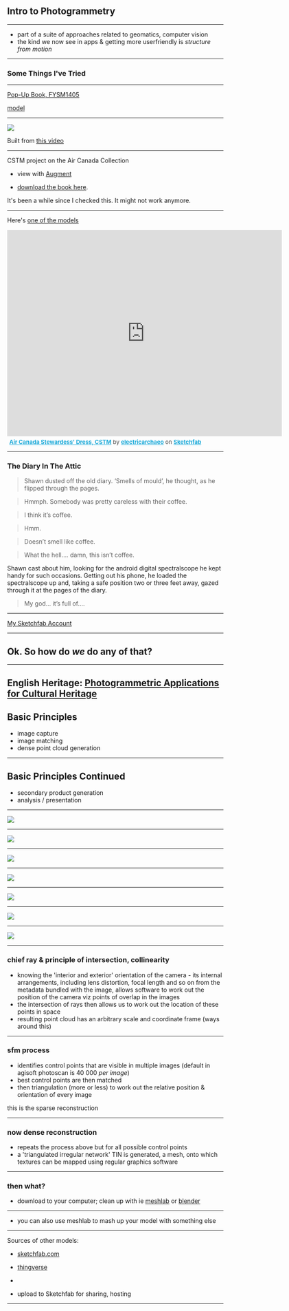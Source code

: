 <section data-background="3812/jan15-1.JPG">

# Intro to Photogrammetry

---

+ part of a suite of approaches related to geomatics, computer vision
+ the kind we now see in apps & getting more userfriendly is _structure from motion_

---

### Some Things I've Tried

---

[Pop-Up Book, FYSM1405](https://electricarchaeologist.files.wordpress.com/2012/05/fysm1405_cover_and_book_2.pdf)

[model](https://p3d.in/zwPEM/spin)

---

![](pompeii-book.jpg)

Built from [this video](https://youtu.be/EfeSZ7KTVnQ)

---

CSTM project on the Air Canada Collection

- view with [Augment](https://play.google.com/store/apps/details?id=com.ar.augment&hl=en)

- [download the book here](http://5702x.graeworks.net/wp-content/uploads/2014/04/version-for-web-april112014-2.pdf). 

It's been a while since I checked this. It might not work anymore. 

---

Here's [one of the models](https://sketchfab.com/models/e24007259dda4d08865838ddc5addcf4)
<div class="sketchfab-embed-wrapper"><iframe width="640" height="480" src="https://sketchfab.com/models/e24007259dda4d08865838ddc5addcf4/embed" frameborder="0" allowvr allowfullscreen mozallowfullscreen="true" webkitallowfullscreen="true" onmousewheel=""></iframe>

<p style="font-size: 13px; font-weight: normal; margin: 5px; color: #4A4A4A;">
    <a href="https://sketchfab.com/models/e24007259dda4d08865838ddc5addcf4?utm_medium=embed&utm_source=website&utm_campain=share-popup" target="_blank" style="font-weight: bold; color: #1CAAD9;">Air Canada Stewardess&#39; Dress, CSTM</a>
    by <a href="https://sketchfab.com/electricarchaeo?utm_medium=embed&utm_source=website&utm_campain=share-popup" target="_blank" style="font-weight: bold; color: #1CAAD9;">electricarchaeo</a>
    on <a href="https://sketchfab.com?utm_medium=embed&utm_source=website&utm_campain=share-popup" target="_blank" style="font-weight: bold; color: #1CAAD9;">Sketchfab</a>
</p>
</div>

---

<section data-background="https://electricarchaeologist.files.wordpress.com/2015/07/m1.jpg">

# The Diary In The Attic

>Shawn dusted off the old diary. ‘Smells of mould’, he thought, as he flipped through the pages.

> Hmmph. Somebody was pretty careless with their coffee.

> I think it’s coffee.

> Hmm.

> Doesn’t smell like coffee. 

> What the hell…. damn, this isn’t coffee.

Shawn cast about him, looking for the android digital spectralscope he kept handy for such occasions. Getting out his phone, he loaded the spectralscope up and, taking a safe position two or three feet away, gazed through it at the pages of the diary.

> My god… it’s full of….

---

[My Sketchfab Account](https://sketchfab.com/electricarchaeo)

---

## Ok. So how do _we_ do any of that?

---

English Heritage: [Photogrammetric Applications for Cultural Heritage](https://historicengland.org.uk/images-books/publications/photogrammetric-applications-for-cultural-heritage/)
---

## Basic Principles

- image capture
- image matching
- dense point cloud generation

---

## Basic Principles Continued

- secondary product generation
- analysis / presentation

---

![](3812/jan15-1.JPG)

---

![](3812/jan15-2.JPG)

---

![](3812/jan15-3.JPG)

---

![](3812/jan15-4.JPG)

---

![](3812/jan15-5.JPG)

---

![](3812/jan15-6.JPG)

---

![](3812/jan15-7.JPG)

---

### chief ray & principle of intersection, collinearity

- knowing the 'interior and exterior' orientation of the camera - its internal arrangements, including lens distortion, focal length and so on from the metadata bundled with the image, allows software to work out the position of the camera viz points of overlap in the images
- the intersection of rays then allows us to work out the location of these points in space
- resulting point cloud has an arbitrary scale and coordinate frame (ways around this)

---

### sfm process
- identifies control points that are visible in multiple images (default in agisoft photoscan is 40 000 _per image_)
- best control points are then matched
- then triangulation (more or less) to work out the relative position & orientation of every image

this is the sparse reconstruction

---

### now dense reconstruction

- repeats the process above but for all possible control points
- a 'triangulated irregular network' TIN is generated, a mesh, onto which textures can be mapped using regular graphics software

---

### then what?

- download to your computer; clean up with ie [meshlab](http://www.meshlab.net/) or [blender](https://www.blender.org/)

---

- you can also use meshlab to mash up your model with something else

---

Sources of other models:

- [sketchfab.com](http://sketchfab.com)
- [thingverse](https://www.thingiverse.com/)
-


- upload to Sketchfab for sharing, hosting

---


